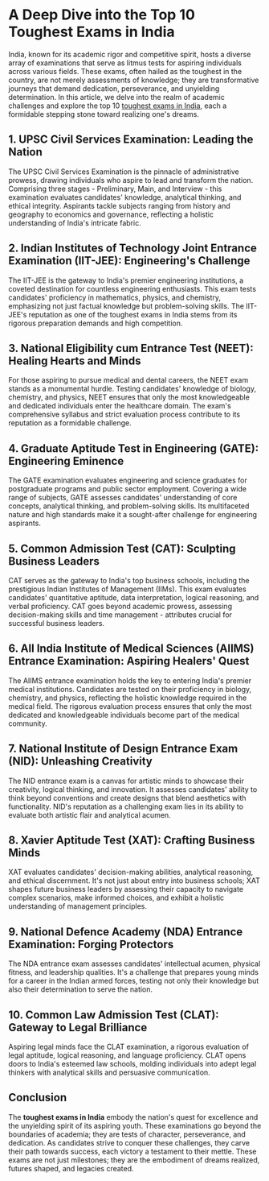 <h1>A Deep Dive into the Top 10 Toughest Exams in India</h1>   
<p>India, known for its academic rigor and competitive spirit, hosts a diverse array of examinations that serve as litmus tests for aspiring individuals across various fields. These exams, often hailed as the toughest in the country, are not merely assessments of knowledge; they are transformative journeys that demand dedication, perseverance, and unyielding determination. In this article, we delve into the realm of academic challenges and explore the top 10 <a href="https://usemynotes.com/top-10-toughest-exams-in-india/">toughest exams in India</a>, each a formidable stepping stone toward realizing one's dreams.</p>
<h2>1. UPSC Civil Services Examination: Leading the Nation</h2>
<p>The UPSC Civil Services Examination is the pinnacle of administrative prowess, drawing individuals who aspire to lead and transform the nation. Comprising three stages - Preliminary, Main, and Interview - this examination evaluates candidates' knowledge, analytical thinking, and ethical integrity. Aspirants tackle subjects ranging from history and geography to economics and governance, reflecting a holistic understanding of India's intricate fabric.</p>
<h2>2. Indian Institutes of Technology Joint Entrance Examination (IIT-JEE): Engineering's Challenge</h2>
<p>The IIT-JEE is the gateway to India's premier engineering institutions, a coveted destination for countless engineering enthusiasts. This exam tests candidates' proficiency in mathematics, physics, and chemistry, emphasizing not just factual knowledge but problem-solving skills. The IIT-JEE's reputation as one of the toughest exams in India stems from its rigorous preparation demands and high competition.</p>
<h2>3. National Eligibility cum Entrance Test (NEET): Healing Hearts and Minds</h2>
<p>For those aspiring to pursue medical and dental careers, the NEET exam stands as a monumental hurdle. Testing candidates' knowledge of biology, chemistry, and physics, NEET ensures that only the most knowledgeable and dedicated individuals enter the healthcare domain. The exam's comprehensive syllabus and strict evaluation process contribute to its reputation as a formidable challenge.</p>

<h2>4. Graduate Aptitude Test in Engineering (GATE): Engineering Eminence</h2>
<p>The GATE examination evaluates engineering and science graduates for postgraduate programs and public sector employment. Covering a wide range of subjects, GATE assesses candidates' understanding of core concepts, analytical thinking, and problem-solving skills. Its multifaceted nature and high standards make it a sought-after challenge for engineering aspirants.
</p>

<h2>5. Common Admission Test (CAT): Sculpting Business Leaders
</h2>
<p>CAT serves as the gateway to India's top business schools, including the prestigious Indian Institutes of Management (IIMs). This exam evaluates candidates' quantitative aptitude, data interpretation, logical reasoning, and verbal proficiency. CAT goes beyond academic prowess, assessing decision-making skills and time management - attributes crucial for successful business leaders.</p>

<h2>6. All India Institute of Medical Sciences (AIIMS) Entrance Examination: Aspiring Healers' Quest</h2>
<p>The AIIMS entrance examination holds the key to entering India's premier medical institutions. Candidates are tested on their proficiency in biology, chemistry, and physics, reflecting the holistic knowledge required in the medical field. The rigorous evaluation process ensures that only the most dedicated and knowledgeable individuals become part of the medical community.</p>

<h2>7. National Institute of Design Entrance Exam (NID): Unleashing Creativity</h2>
<p>The NID entrance exam is a canvas for artistic minds to showcase their creativity, logical thinking, and innovation. It assesses candidates' ability to think beyond conventions and create designs that blend aesthetics with functionality. NID's reputation as a challenging exam lies in its ability to evaluate both artistic flair and analytical acumen.
</p>

<h2>8. Xavier Aptitude Test (XAT): Crafting Business Minds</h2>
<p>XAT evaluates candidates' decision-making abilities, analytical reasoning, and ethical discernment. It's not just about entry into business schools; XAT shapes future business leaders by assessing their capacity to navigate complex scenarios, make informed choices, and exhibit a holistic understanding of management principles.
</p>

<h2>9. National Defence Academy (NDA) Entrance Examination: Forging Protectors</h2>
<p>The NDA entrance exam assesses candidates' intellectual acumen, physical fitness, and leadership qualities. It's a challenge that prepares young minds for a career in the Indian armed forces, testing not only their knowledge but also their determination to serve the nation.
</p>

<h2>10. Common Law Admission Test (CLAT): Gateway to Legal Brilliance</h2>
<p>Aspiring legal minds face the CLAT examination, a rigorous evaluation of legal aptitude, logical reasoning, and language proficiency. CLAT opens doors to India's esteemed law schools, molding individuals into adept legal thinkers with analytical skills and persuasive communication.</p>

<h2>Conclusion</h2>
<p>The <strong>toughest exams in India</strong> embody the nation's quest for excellence and the unyielding spirit of its aspiring youth. These examinations go beyond the boundaries of academia; they are tests of character, perseverance, and dedication. As candidates strive to conquer these challenges, they carve their path towards success, each victory a testament to their mettle. These exams are not just milestones; they are the embodiment of dreams realized, futures shaped, and legacies created.</p>
